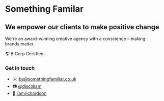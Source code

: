 # Something Familar

## We empower our clients to make positive change

We're an award-winning creative agency with a conscience – making brands matter.

🌎 B Corp Certified.

### Get in touch
- ✉️  [be@somethingfamiliar.co.uk](be@somethingfamiliar.co.uk)
- 📷 [@discoliam](https://www.instagram.com/familiarsomething/)
- 📄 [liamrichardson](https://www.linkedin.com/company/somethingfamiliar/)